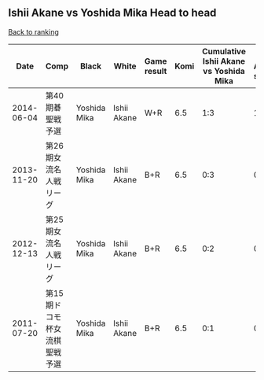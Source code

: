 ## Ishii Akane vs Yoshida Mika Head to head

[Back to ranking](../../index.md)




| **Date** | **Comp** | **Black** | **White** | **Game result** | **Komi** | **Cumulative Ishii Akane vs Yoshida Mika** | **Ishii Akane streak** | **Yoshida Mika streak** | 
| --- | --- | --- | --- | --- | --- | --- | --- | --- |
| 2014-06-04 | 第40期碁聖戦予選 | Yoshida Mika | Ishii Akane | W+R | 6.5 | 1:3 | 1 | 0 | 
| 2013-11-20 | 第26期女流名人戦リーグ | Yoshida Mika | Ishii Akane | B+R | 6.5 | 0:3 | 0 | 3 | 
| 2012-12-13 | 第25期女流名人戦リーグ | Yoshida Mika | Ishii Akane | B+R | 6.5 | 0:2 | 0 | 2 | 
| 2011-07-20 | 第15期ドコモ杯女流棋聖戦予選 | Yoshida Mika | Ishii Akane | B+R | 6.5 | 0:1 | 0 | 1 |




